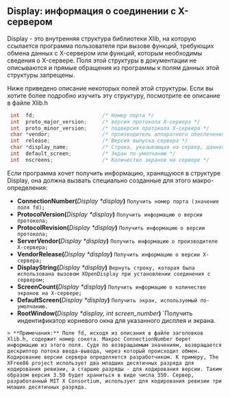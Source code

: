 ## Display: информация о соединении с X-сервером

 Display - это внутренняя структура библиотеки Xlib, на которую ссылается программа пользователя при вызове функций, 
требующих обмена данных с X-сервером или функций, которым необходимы сведения о X-сервере. 
Поля этой структуры в документации не описываются и прямые обращения из программы к полям данных этой структуры запрещены.

 Ниже приведено описание некоторых полей этой структуры. Если вы хотите более подробно изучить эту структуру, посмотрите ее описание в файле Xlib.h
```C++
 int  fd;                      /* Номер порта */
 int  proto_major_version;     /* версия протокола X-сервера */
 int  proto_minor_version;     /* подверсия протокола X-сервера */
 char *vendor;                 /* производитель аппаратного обеспечения сервера */
 int  release;                 /* Версия выпуска сервера */
 char *display_name;           /* Строка, указывающая на сервер, данная программой при подключении */
 int  default_screen;          /* Экран по-умолчанию */
 int  nscreens;                /* Количество экранов на сервере */
 ```
Если программа хочет получить информацию, хранящуюся в структуре Display, она должна вызвать специально созданные для этого макро-определения:

- **ConnectionNumber(**_Display *display_**)** `Получить номер порта (значение поля fd);`
- **ProtocolVersion(**_Display *display_**)** `Получить информацию о версии протокола;`
- **ProtocolRevision(**_Display *display_**)** `Получить информацию о версии протокола;`
- **ServerVendor(**_Display *display_**)** `Получить информацию о производителе X-сервера;`
- **VendorRelease(**_Display *display_**)** `Получить информацию о версии X-сервера;`
- **DisplayString(**_Display *display_**)** `Вернуть строку, которая была использована вызовом XOpenDisplay при установлении соединения с сервером;`
- **ScreenCount(**_Display *display_**)** `Получить информацию о количестве экранов на X-сервере;`
- **DefaultScreen(**_Display *display_**)** `Получить экран, используемый по-умолчанию.`
- **RootWindow(**_Display *display, int screen_number_**)** `Получить индентификатор корневого окна для указанного дисплея и экрана.
```
> **Примечания:** Поле fd, исходя из описания в файле заголовков Xlib.h, содержит номер сокета. Макрос ConnectionNumber берет информацию из этого поля. Судя по возвращаемым значениям, возвращается дескриптор потока ввода-вывода, через который происходит обмен. Кодирование версии сервера определяется разработчиком. К примеру, The XFree86 project использует два младших десятичных разряда для кодирования ревизии, а старшие разряды - для кодирования версии. Таким образом версия 3.50 будет храниться в виде числа 350. Сервер, разработанный MIT X Consortium, использует для кодирования ревизии три млаших десятичных разряда.
```
